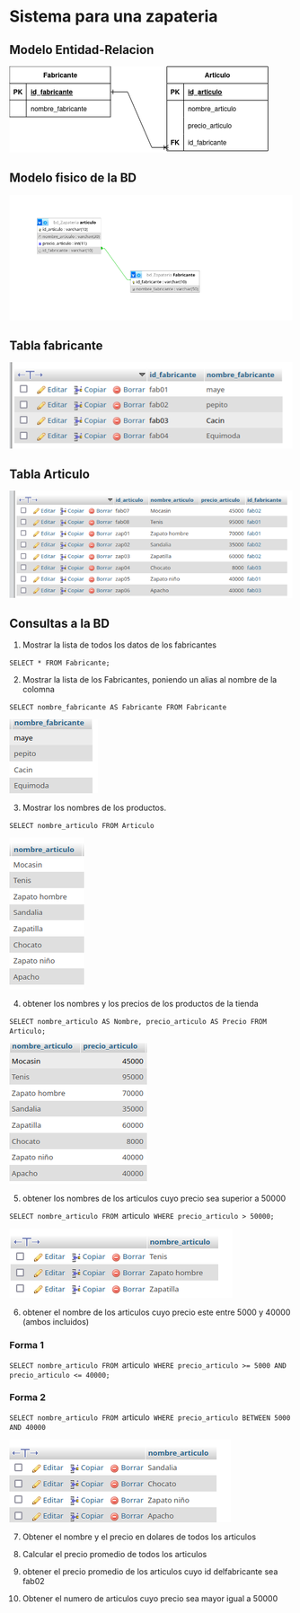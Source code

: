 # Sistema para una zapateria

## Modelo Entidad-Relacion

![modelo Entidad-Relacion](img/bd_zapateria.png " Modelo Entidad-Relacion")

## Modelo fisico de la BD

![modelo fisico](img/modelo_fisico.png "Modelo fisico de la BD")

## Tabla fabricante

![Tabla fabricante](img/tabla_fabricante.png "Tabla fabricante")

## Tabla Articulo

![Tabla Articulo](img/tabla_articulo.png "Tabla Articulo")

## Consultas a la BD

1. Mostrar la lista de todos los datos de los fabricantes 

`SELECT * FROM Fabricante;`

2. Mostrar la lista de los Fabricantes, poniendo un alias al nombre de la colomna

`SELECT nombre_fabricante AS Fabricante FROM Fabricante`

![Consulta2](img/consulta_2.png "Consulta 2")

3. Mostrar los nombres de los productos.

`SELECT nombre_articulo FROM Articulo`

![Consulta3](img/consulta_3.png "Consulta 3")

4. obtener los nombres y los precios de los productos de la tienda

`SELECT nombre_articulo AS Nombre, precio_articulo AS Precio FROM Articulo;`

 ![Consulta4](img/consulta_4.png "Consulta 4")

5. obtener los nombres de los articulos cuyo precio sea superior a 50000

`SELECT nombre_articulo FROM `articulo` WHERE precio_articulo > 50000;`

![Consulta5](img/consulta_5.png "Consulta 5")

6. obtener el nombre de los articulos cuyo precio este entre 5000 y 40000 (ambos incluidos)

### Forma 1
`SELECT nombre_articulo FROM `articulo` WHERE precio_articulo >= 5000 AND precio_articulo <= 40000;`

### Forma 2 
`SELECT nombre_articulo FROM `articulo` WHERE precio_articulo BETWEEN 5000 AND 40000`

![Consulta6](img/consulta_6.png "Consulta 6")


7. Obtener el nombre y el precio en dolares de todos los articulos

8. Calcular el precio promedio de todos los articulos

9.  obtener el precio promedio de los articulos cuyo id delfabricante sea fab02

10. Obtener el numero de articulos cuyo precio sea mayor igual a 50000




